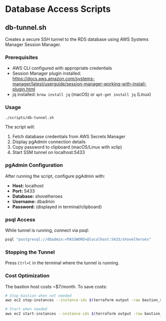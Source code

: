 # Database Access Scripts

## db-tunnel.sh

Creates a secure SSH tunnel to the RDS database using AWS Systems Manager Session Manager.

### Prerequisites

- AWS CLI configured with appropriate credentials
- Session Manager plugin installed: https://docs.aws.amazon.com/systems-manager/latest/userguide/session-manager-working-with-install-plugin.html
- jq installed: `brew install jq` (macOS) or `apt-get install jq` (Linux)

### Usage

```bash
./scripts/db-tunnel.sh
```

The script will:
1. Fetch database credentials from AWS Secrets Manager
2. Display pgAdmin connection details
3. Copy password to clipboard (macOS/Linux with xclip)
4. Start SSM tunnel on localhost:5433

### pgAdmin Configuration

After running the script, configure pgAdmin with:

- **Host:** localhost
- **Port:** 5433
- **Database:** shovelheroes
- **Username:** dbadmin
- **Password:** (displayed in terminal/clipboard)

### psql Access

While tunnel is running, connect via psql:

```bash
psql "postgresql://dbadmin:<PASSWORD>@localhost:5433/shovelheroes"
```

### Stopping the Tunnel

Press `Ctrl+C` in the terminal where the tunnel is running.

### Cost Optimization

The bastion host costs ~$7/month. To save costs:

```bash
# Stop bastion when not needed
aws ec2 stop-instances --instance-ids $(terraform output -raw bastion_ssm_instance_id)

# Start when needed
aws ec2 start-instances --instance-ids $(terraform output -raw bastion_ssm_instance_id)
```
